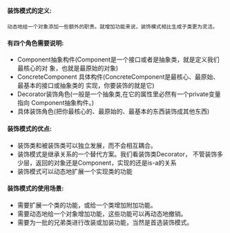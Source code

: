 #### 装饰模式的定义:
``动态地给一个对象添加一些额外的职责。就增加功能来说，装饰模式相比生成子类更为灵活。``

#### 有四个角色需要说明:
*  Component抽象构件(Component是一个接口或者是抽象类，就是定义我们最核心的对
                 象，也就是最原始的对象)
* ConcreteComponent 具体构件(ConcreteComponent是最核心、最原始、最基本的接口或抽象类的
                         实现，你要装饰的就是它)
* Decorator装饰角色(一般是一个抽象类,在它的属性里必然有一个private变量指向
                         Component抽象构件。)
* 具体装饰角色(把你最核心的、最原始的、最基本的东西装饰成其他东西)

#### 装饰模式的优点:
* 装饰类和被装饰类可以独立发展，而不会相互耦合。
* 装饰模式是继承关系的一个替代方案。我们看装饰类Decorator，
  不管装饰多少层，返回的对象还是Component，实现的还是is-a的关系
* 装饰模式可以动态地扩展一个实现类的功能

#### 装饰模式的使用场景:
* 需要扩展一个类的功能，或给一个类增加附加功能。
* 需要动态地给一个对象增加功能，这些功能可以再动态地撤销。
* 需要为一批的兄弟类进行改装或加装功能，当然是首选装饰模式。